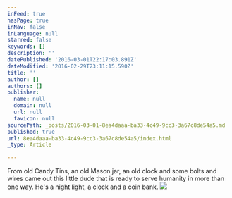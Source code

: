 ```yaml
---
inFeed: true
hasPage: true
inNav: false
inLanguage: null
starred: false
keywords: []
description: ''
datePublished: '2016-03-01T22:17:03.891Z'
dateModified: '2016-02-29T23:11:15.590Z'
title: ''
author: []
authors: []
publisher:
  name: null
  domain: null
  url: null
  favicon: null
sourcePath: _posts/2016-03-01-8ea4daaa-ba33-4c49-9cc3-3a67c8de54a5.md
published: true
url: 8ea4daaa-ba33-4c49-9cc3-3a67c8de54a5/index.html
_type: Article

---
```

From old Candy Tins, an old Mason jar, an old clock and some bolts and wires came out this little dude that is ready to serve humanity in more than one way. He's a night light, a clock and a coin bank.
![](https://the-grid-user-content.s3-us-west-2.amazonaws.com/ec4d0a33-97a4-4c1d-8a4d-7a7ab3ea259e.png)